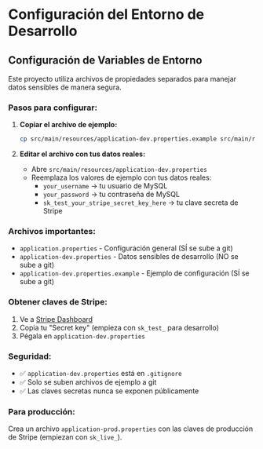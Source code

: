 # Configuración del Entorno de Desarrollo

## Configuración de Variables de Entorno

Este proyecto utiliza archivos de propiedades separados para manejar datos sensibles de manera segura.

### Pasos para configurar:

1. **Copiar el archivo de ejemplo:**
   ```bash
   cp src/main/resources/application-dev.properties.example src/main/resources/application-dev.properties
   ```

2. **Editar el archivo con tus datos reales:**
   - Abre `src/main/resources/application-dev.properties`
   - Reemplaza los valores de ejemplo con tus datos reales:
     - `your_username` → tu usuario de MySQL
     - `your_password` → tu contraseña de MySQL
     - `sk_test_your_stripe_secret_key_here` → tu clave secreta de Stripe

### Archivos importantes:

- `application.properties` - Configuración general (SÍ se sube a git)
- `application-dev.properties` - Datos sensibles de desarrollo (NO se sube a git)
- `application-dev.properties.example` - Ejemplo de configuración (SÍ se sube a git)

### Obtener claves de Stripe:

1. Ve a [Stripe Dashboard](https://dashboard.stripe.com/apikeys)
2. Copia tu "Secret key" (empieza con `sk_test_` para desarrollo)
3. Pégala en `application-dev.properties`

### Seguridad:

- ✅ `application-dev.properties` está en `.gitignore`
- ✅ Solo se suben archivos de ejemplo a git
- ✅ Las claves secretas nunca se exponen públicamente

### Para producción:

Crea un archivo `application-prod.properties` con las claves de producción de Stripe (empiezan con `sk_live_`).
